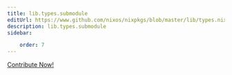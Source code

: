 ```yaml
---
title: lib.types.submodule
editUrl: https://www.github.com/nixos/nixpkgs/blob/master/lib/types.nix#L650C17
description: lib.types.submodule
sidebar:

    order: 7
---
```


<a href="https://www.github.com/nixos/nixpkgs/blob/master/lib/types.nix#L650C17">Contribute Now!</a>



